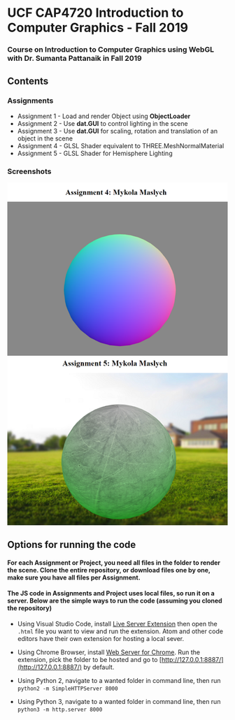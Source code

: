 # UCF CAP4720 Introduction to Computer Graphics - Fall 2019
### Course on Introduction to Computer Graphics using WebGL with Dr. Sumanta Pattanaik in Fall 2019
## Contents

### Assignments
   * Assignment 1 - Load and render Object using **ObjectLoader**
   * Assignment 2 - Use **dat.GUI** to control lighting in the scene
   * Assignment 3 - Use **dat.GUI** for scaling, rotation and translation
   of an object in the scene
   * Assignment 4 - GLSL Shader equivalent to THREE.MeshNormalMaterial
   * Assignment 5 - GLSL Shader for Hemisphere Lighting

### Screenshots
![Assignment 4 - Normal Shader](https://github.com/maslychm/WebGL/blob/master/Respository_resources/NormalShader.png)
![Assignment 5 - Semisphere Shader](https://github.com/maslychm/WebGL/blob/master/Respository_resources/SphereHemisphereShader.png)

## Options for running the code

#### For each Assignment or Project, you need all files in the folder to render the scene. Clone the entire repository, or download files one by one, make sure you have all files per Assignment. 

#### The JS code in Assignments and Project uses local files, so run it on a server. Below are the simple ways to run the code (assuming you cloned the repository)

   * Using Visual Studio Code, install [Live Server Extension](https://marketplace.visualstudio.com/items?itemName=ritwickdey.LiveServer) then open the `.html` file you want to view and run the extension. Atom and other code editors have their own extension for hosting a local sever.
   
   * Using Chrome Browser, install [Web Server for Chrome](https://chrome.google.com/webstore/detail/web-server-for-chrome/ofhbbkphhbklhfoeikjpcbhemlocgigb?hl=en). Run the extension, pick the folder to be hosted and go to [http://127.0.0.1:8887/](http://127.0.0.1:8887/) by default.

   * Using Python 2, navigate to a wanted folder in command line, then run   
   `python2 -m SimpleHTTPServer 8000`
   
   * Using Python 3, navigate to a wanted folder in command line, then run   
   `python3 -m http.server 8000`
